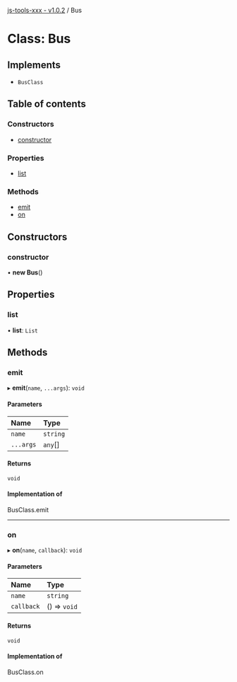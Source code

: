 [js-tools-xxx - v1.0.2](../README.md) / Bus

# Class: Bus

## Implements

- `BusClass`

## Table of contents

### Constructors

- [constructor](Bus.md#constructor)

### Properties

- [list](Bus.md#list)

### Methods

- [emit](Bus.md#emit)
- [on](Bus.md#on)

## Constructors

### constructor

• **new Bus**()

## Properties

### list

• **list**: `List`

## Methods

### emit

▸ **emit**(`name`, `...args`): `void`

#### Parameters

| Name | Type |
| :------ | :------ |
| `name` | `string` |
| `...args` | `any`[] |

#### Returns

`void`

#### Implementation of

BusClass.emit

___

### on

▸ **on**(`name`, `callback`): `void`

#### Parameters

| Name | Type |
| :------ | :------ |
| `name` | `string` |
| `callback` | () => `void` |

#### Returns

`void`

#### Implementation of

BusClass.on
